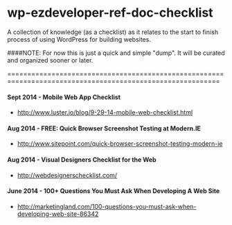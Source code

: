 wp-ezdeveloper-ref-doc-checklist
================================

A collection of knowledge (as a checklist) as it relates to the start to finish process of using WordPress for building websites.


####NOTE: For now this is just a quick and simple "dump". It will be curated and organized sooner or later.

===========================================================================================================

#### Sept 2014 - Mobile Web App Checklist
- http://www.luster.io/blog/9-29-14-mobile-web-checklist.html

#### Aug 2014 - FREE: Quick Browser Screenshot Testing at Modern.IE
- http://www.sitepoint.com/quick-browser-screenshot-testing-modern-ie


#### Aug 2014 - Visual Designers Checklist for the Web
- http://webdesignerschecklist.com/


#### June 2014 - 100+ Questions You Must Ask When Developing A Web Site
- http://marketingland.com/100-questions-you-must-ask-when-developing-web-site-86342
